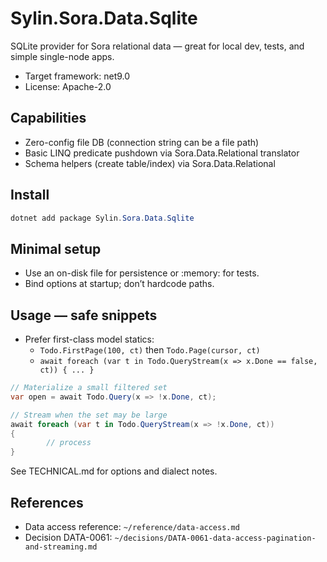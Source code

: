 # Sylin.Sora.Data.Sqlite

SQLite provider for Sora relational data — great for local dev, tests, and simple single-node apps.

- Target framework: net9.0
- License: Apache-2.0

## Capabilities
- Zero-config file DB (connection string can be a file path)
- Basic LINQ predicate pushdown via Sora.Data.Relational translator
- Schema helpers (create table/index) via Sora.Data.Relational

## Install

```powershell
dotnet add package Sylin.Sora.Data.Sqlite
```

## Minimal setup
- Use an on-disk file for persistence or :memory: for tests.
- Bind options at startup; don’t hardcode paths.

## Usage — safe snippets
- Prefer first-class model statics:
	- `Todo.FirstPage(100, ct)` then `Todo.Page(cursor, ct)`
	- `await foreach (var t in Todo.QueryStream(x => x.Done == false, ct)) { ... }`

```csharp
// Materialize a small filtered set
var open = await Todo.Query(x => !x.Done, ct);

// Stream when the set may be large
await foreach (var t in Todo.QueryStream(x => !x.Done, ct))
{
		// process
}
```

See TECHNICAL.md for options and dialect notes.

## References
- Data access reference: `~/reference/data-access.md`
- Decision DATA-0061: `~/decisions/DATA-0061-data-access-pagination-and-streaming.md`
